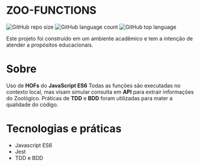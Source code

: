 # ZOO-FUNCTIONS

![GitHub repo size](https://img.shields.io/github/repo-size/lionelsu/zoo-functions?style=for-the-badge)
![GitHub language count](https://img.shields.io/github/languages/count/lionelsu/zoo-functions?style=for-the-badge)
![GitHub top language](https://img.shields.io/github/languages/top/lionelsu/zoo-functions?style=for-the-badge)

Este projeto foi construído em um ambiente acadêmico e tem a intenção de atender a propósitos educacionais.

# Sobre

Uso de **HOFs** do **JavaScript ES6**
Todas as funções são executadas no contexto local, mas visam simular consulta em **API**
para extrair informações do Zoológico. Práticas de **TDD** e **BDD** foram utilizadas para mater a qualidade do código.

# Tecnologias e práticas

* Javascript ES6
* Jest
* TDD e BDD
